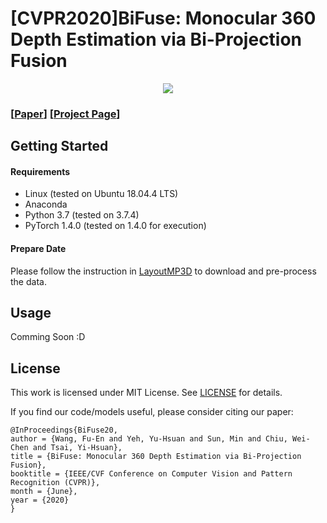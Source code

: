 # [CVPR2020]BiFuse: Monocular 360 Depth Estimation via Bi-Projection Fusion

<p align='center'>
<img src='1690-teaser.gif'>
</p>

### [[Paper](http://openaccess.thecvf.com/content_CVPR_2020/papers/Wang_BiFuse_Monocular_360_Depth_Estimation_via_Bi-Projection_Fusion_CVPR_2020_paper.pdf)] [[Project Page](https://fuenwang.ml/project/bifuse/?fbclid=IwAR0qKLtkrkGgtGiu2zdm7YpW-3DkBPzdYvonWYUqyv1yKFA1nLYz5Q5qqEM)]

## Getting Started
#### Requirements
- Linux (tested on Ubuntu 18.04.4 LTS)
- Anaconda
- Python 3.7 (tested on 3.7.4)
- PyTorch 1.4.0 (tested on 1.4.0 for execution)

#### Prepare Date
Please follow the instruction in [LayoutMP3D](https://github.com/fuenwang/LayoutMP3D) to download and pre-process the data.

## Usage
Comming Soon :D

## License
This work is licensed under MIT License. See [LICENSE](LICENSE) for details. 

If you find our code/models useful, please consider citing our paper:
```
@InProceedings{BiFuse20,
author = {Wang, Fu-En and Yeh, Yu-Hsuan and Sun, Min and Chiu, Wei-Chen and Tsai, Yi-Hsuan},
title = {BiFuse: Monocular 360 Depth Estimation via Bi-Projection Fusion},
booktitle = {IEEE/CVF Conference on Computer Vision and Pattern Recognition (CVPR)},
month = {June},
year = {2020}
}
```


